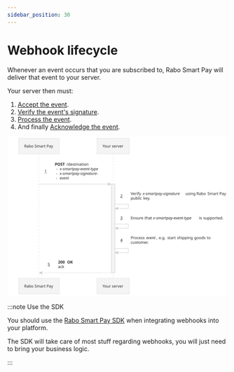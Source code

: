 ```yaml
---
sidebar_position: 30
---
```


# Webhook lifecycle

Whenever an event occurs that you are subscribed to, Rabo Smart Pay will deliver that event to your server.

Your server then must:
1. [Accept the event](./implementation-guide.md).
2. [Verify the event's signature](./accepting-events/verifying-signatures.md).
3. [Process the event](./accepting-events/processing-events.md).
4. And finally [Acknowledge the event](./accepting-events/acknowledging-events.md).

![](./img/webhook-sequence-diagram.svg)

:::note Use the SDK

You should use the [Rabo Smart Pay SDK](#) when integrating webhooks into your platform.

The SDK will take care of most stuff regarding webhooks, you will just need to bring your business logic.

:::
